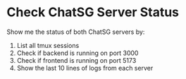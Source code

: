 # Check ChatSG Server Status

Show me the status of both ChatSG servers by:
1. List all tmux sessions
2. Check if backend is running on port 3000
3. Check if frontend is running on port 5173
4. Show the last 10 lines of logs from each server